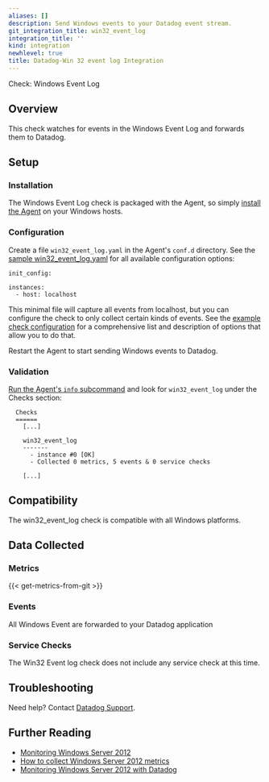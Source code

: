 ```yaml
---
aliases: []
description: Send Windows events to your Datadog event stream.
git_integration_title: win32_event_log
integration_title: ''
kind: integration
newhlevel: true
title: Datadog-Win 32 event log Integration
---
```


 Check: Windows Event Log

## Overview

This check watches for events in the Windows Event Log and forwards them to Datadog.

## Setup
### Installation

The Windows Event Log check is packaged with the Agent, so simply [install the Agent](https://app.datadoghq.com/account/settings#agent) on your Windows hosts.

### Configuration

Create a file `win32_event_log.yaml` in the Agent's `conf.d` directory. See the [sample win32_event_log.yaml](https://github.com/DataDog/integrations-core/blob/master/win32_event_log/conf.yaml.example) for all available configuration options:

```
init_config:

instances:
  - host: localhost
```

This minimal file will capture all events from localhost, but you can configure the check to only collect certain kinds of events. See the [example check configuration](https://github.com/DataDog/integrations-core/blob/master/win32_event_log/conf.yaml.example) for a comprehensive list and description of options that allow you to do that.

Restart the Agent to start sending Windows events to Datadog.

### Validation

[Run the Agent's `info` subcommand](https://help.datadoghq.com/hc/en-us/articles/203764635-Agent-Status-and-Information) and look for `win32_event_log` under the Checks section:

```
  Checks
  ======
    [...]

    win32_event_log
    -------
      - instance #0 [OK]
      - Collected 0 metrics, 5 events & 0 service checks

    [...]
```

## Compatibility

The win32_event_log check is compatible with all Windows platforms.

## Data Collected
### Metrics
{{< get-metrics-from-git >}}

### Events
All Windows Event are forwarded to your Datadog application

### Service Checks
The Win32 Event log check does not include any service check at this time.

## Troubleshooting
Need help? Contact [Datadog Support](http://docs.datadoghq.com/help/).

## Further Reading

* [Monitoring Windows Server 2012](https://www.datadoghq.com/blog/monitoring-windows-server-2012/)
* [How to collect Windows Server 2012 metrics](https://www.datadoghq.com/blog/collect-windows-server-2012-metrics/)
* [Monitoring Windows Server 2012 with Datadog](https://www.datadoghq.com/blog/windows-server-monitoring/)